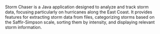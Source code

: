 Storm Chaser is a Java application designed to analyze and track storm data, focusing particularly on hurricanes along the East Coast. It provides features for extracting storm data from files, categorizing storms based on the Saffir-Simpson scale, sorting them by intensity, and displaying relevant storm information.
